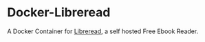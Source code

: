 # Docker-Libreread
A Docker Container for [Libreread](https://libreread.org/), a self hosted Free Ebook Reader.  